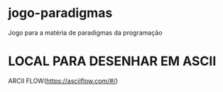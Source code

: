 # jogo-paradigmas
Jogo para a matéria de paradigmas da programação

# LOCAL PARA DESENHAR EM ASCII
ARCII FLOW(https://asciiflow.com/#/)

